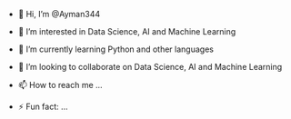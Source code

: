 - 👋 Hi, I’m @Ayman344
- 👀 I’m interested in Data Science, AI and Machine Learning
- 🌱 I’m currently learning Python and other languages 
- 💞️ I’m looking to collaborate on Data Science, AI and Machine Learning
- 📫 How to reach me ...

- ⚡ Fun fact: ...

<!---
Ayman344/Ayman344 is a ✨ special ✨ repository because its `README.md` (this file) appears on your GitHub profile.
You can click the Preview link to take a look at your changes.
--->
